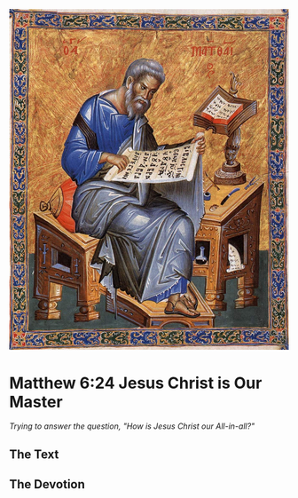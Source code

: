 <img class="intro-right" src="art-matthew.jpg">

# Matthew 6:24 Jesus Christ is Our Master

*Trying to answer the question, "How is Jesus Christ our All-in-all?"*

## The Text

## The Devotion